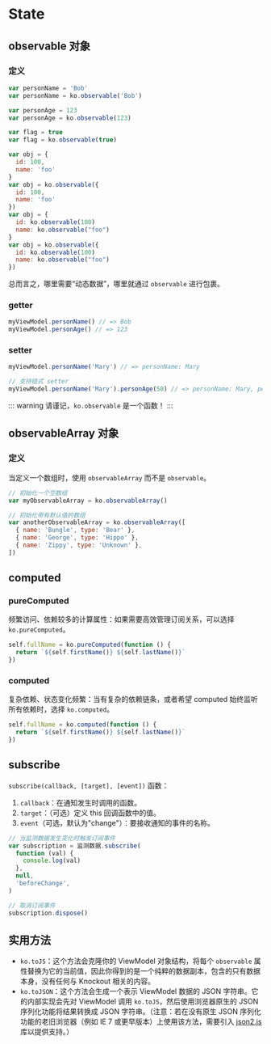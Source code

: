 # State

## observable 对象

### 定义

```js
var personName = 'Bob'
var personName = ko.observable('Bob')

var personAge = 123
var personAge = ko.observable(123)

var flag = true
var flag = ko.observable(true)

var obj = {
  id: 100,
  name: 'foo'
}
var obj = ko.observable({
  id: 100,
  name: 'foo'
})
var obj = {
  id: ko.observable(100)
  name: ko.observable("foo")
}
var obj = ko.observable({
  id: ko.observable(100)
  name: ko.observable("foo")
})
```

总而言之，哪里需要“动态数据”，哪里就通过 `observable` 进行包裹。

### getter

```js
myViewModel.personName() // => Bob
myViewModel.personAge() // => 123
```

### setter

```js
myViewModel.personName('Mary') // => personName: Mary

// 支持链式 setter
myViewModel.personName('Mary').personAge(50) // => personName: Mary, personAge: 50
```

::: warning 请谨记，`ko.observable` 是一个函数！
:::

## observableArray 对象

### 定义

当定义一个数组时，使用 `observableArray` 而不是 `observable`。

```js
// 初始化一个空数组
var myObservableArray = ko.observableArray()

// 初始化带有默认值的数组
var anotherObservableArray = ko.observableArray([
  { name: 'Bungle', type: 'Bear' },
  { name: 'George', type: 'Hippo' },
  { name: 'Zippy', type: 'Unknown' },
])
```

## computed

### pureComputed

频繁访问、依赖较多的计算属性：如果需要高效管理订阅关系，可以选择 `ko.pureComputed`。

```js
self.fullName = ko.pureComputed(function () {
  return `${self.firstName()} ${self.lastName()}`
})
```

### computed

复杂依赖、状态变化频繁：当有复杂的依赖链条，或者希望 computed 始终监听所有依赖时，选择 `ko.computed`。

```js
self.fullName = ko.computed(function () {
  return `${self.firstName()} ${self.lastName()}`
})
```

## subscribe

`subscribe(callback, [target], [event])` 函数：

1. `callback`：在通知发生时调用的函数。
2. `target`：（可选）定义 this 回调函数中的值。
3. `event`（可选，默认为"change"）：要接收通知的事件的名称。

```js
// 当监测数据发生变化时触发订阅事件
var subscription = 监测数据.subscribe(
  function (val) {
    console.log(val)
  },
  null,
  'beforeChange',
)

// 取消订阅事件
subscription.dispose()
```

## 实用方法

- `ko.toJS`：这个方法会克隆你的 ViewModel 对象结构，将每个 `observable` 属性替换为它的当前值，因此你得到的是一个纯粹的数据副本，包含的只有数据本身，没有任何与 Knockout 相关的内容。
- `ko.toJSON`：这个方法会生成一个表示 ViewModel 数据的 JSON 字符串。它的内部实现会先对 ViewModel 调用 `ko.toJS`，然后使用浏览器原生的 JSON 序列化功能将结果转换成 JSON 字符串。（注意：若在没有原生 JSON 序列化功能的老旧浏览器（例如 IE 7 或更早版本）上使用该方法，需要引入 [json2.js](https://github.com/douglascrockford/JSON-js/blob/master/json2.js) 库以提供支持。）
